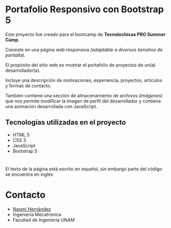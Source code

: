 # Portafolio Responsivo con Bootstrap 5

Este proyecto fue creado para el bootcamp de **Tecnolochicas PRO Summer Camp**.

Consiste en una página web responsiva *(adaptable a diversos tamaños de pantalla)*.

El propósito del sitio web es mostrar el portafolio de proyectos de un(a) desarrollador(a).

Incluye una descripción de motivaciones, experiencia, proyectos, artículos y formas de contacto.

También contiene una sección de almacenamiento de archivos *(imágenes)* que nos permite modificar la imagen de perfil del desarrollador y contiene una animación desarrollada con JavaScript.

## Tecnologías utilizadas en el proyecto

* HTML 5
* CSS 3
* JavaScript
* Bootstrap 5
#
El texto de la página está escrito en español, sin embargo parte del código se encuentra en inglés

# Contacto
* [Naomi Hernández](https://www.linkedin.com/in/naomi-estefan%C3%ADa-hern%C3%A1ndez-romero-30375624a) 
* Ingeniería Mecatrónica
* Facultad de Ingeniería UNAM




